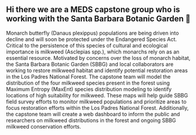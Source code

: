 ## Hi there we are a MEDS capstone group who is working with the Santa Barbara Botanic Garden 👋


Monarch butterfly (Danaus plexippus) populations are being driven into decline and will soon be protected under the Endangered Species Act. Critical to the persistence of this species of cultural and ecological importance is milkweed (Asclepias spp.), which monarchs rely on as an essential resource. Motivated by concerns over the loss of monarch habitat, the Santa Barbara Botanic Garden (SBBG) and local collaborators are working to restore milkweed habitat and identify potential restoration areas in the Los Padres National Forest. The capstone team will model the distribution of the four milkweed species present in the forest using Maximum Entropy (MaxEnt) species distribution modeling to identify locations of high suitability for milkweed. These maps will help guide SBBG field survey efforts to monitor milkweed populations and prioritize areas to focus restoration efforts within the Los Padres National Forest. Additionally, the capstone team will create a web dashboard to inform the public and researchers on milkweed distributions in the forest and ongoing SBBG milkweed conservation efforts. 
